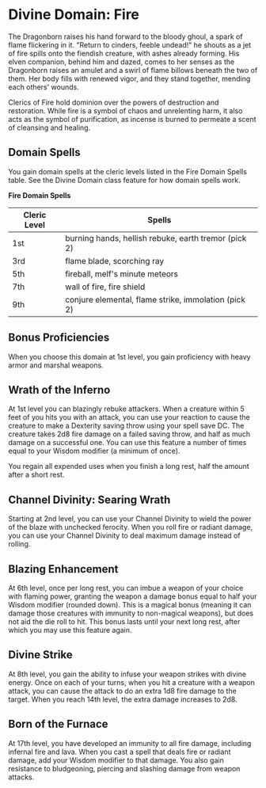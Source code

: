 # Divine Domain: Fire
The Dragonborn raises his hand forward to the bloody ghoul, a spark of flame flickering in it. "Return to cinders, feeble undead!" he shouts as a jet of fire spills onto the fiendish creature, with ashes already forming. His elven companion, behind him and dazed, comes to her senses as the Dragonborn raises an amulet and a swirl of flame billows beneath the two of them. Her body fills with renewed vigor, and they stand together, mending each others' wounds.

Clerics of Fire hold dominion over the powers of destruction and restoration. While fire is a symbol of chaos and unrelenting harm, it also acts as the symbol of purification, as incense is burned to permeate a scent of cleansing and healing.

## Domain Spells
You gain domain spells at the cleric levels listed in the Fire Domain Spells table. See the Divine Domain class feature for how domain spells work.

**Fire Domain Spells**

Cleric Level | Spells
------------ | ------
1st	 | burning hands, hellish rebuke, earth tremor (pick 2)
3rd	 | flame blade, scorching ray
5th	 | fireball, melf's minute meteors
7th	 | wall of fire, fire shield
9th	 | conjure elemental, flame strike, immolation (pick 2)

## Bonus Proficiencies
When you choose this domain at 1st level, you gain proficiency with heavy armor and marshal weapons.

## Wrath of the Inferno
At 1st level you can blazingly rebuke attackers. When a creature within 5 feet of you hits you with an attack, you can use your reaction to cause the creature to make a Dexterity saving throw using your spell save DC. The creature takes 2d8 fire damage on a failed saving throw, and half as much damage on a successful one. You can use this feature a number of times equal to your Wisdom modifier (a minimum of once).

You regain all expended uses when you finish a long rest, half the amount after a short rest.

## Channel Divinity: Searing Wrath
Starting at 2nd level, you can use your Channel Divinity to wield the power of the blaze with unchecked ferocity. When you roll fire or radiant damage, you can use your Channel Divinity to deal maximum damage instead of rolling.

## Blazing Enhancement
At 6th level, once per long rest, you can imbue a weapon of your choice with flaming power, granting the weapon a damage bonus equal to half your Wisdom modifier (rounded down). This is a magical bonus (meaning it can damage those creatures with immunity to non-magical weapons), but does not aid the die roll to hit. This bonus lasts until your next long rest, after which you may use this feature again.

## Divine Strike
At 8th level, you gain the ability to infuse your weapon strikes with divine energy. Once on each of your turns, when you hit a creature with a weapon attack, you can cause the attack to do an extra 1d8 fire damage to the target. When you reach 14th level, the extra damage increases to 2d8.

## Born of the Furnace
At 17th level, you have developed an immunity to all fire damage, including infernal fire and lava. When you cast a spell that deals fire or radiant damage, add your Wisdom modifier to that damage. You also gain resistance to bludgeoning, piercing and slashing damage from weapon attacks.

